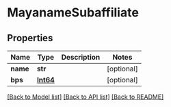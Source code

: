 # MayanameSubaffiliate

## Properties
Name | Type | Description | Notes
------------ | ------------- | ------------- | -------------
**name** | **str** |  | [optional] 
**bps** | [**Int64**](Int64.md) |  | [optional] 

[[Back to Model list]](../README.md#documentation-for-models) [[Back to API list]](../README.md#documentation-for-api-endpoints) [[Back to README]](../README.md)


